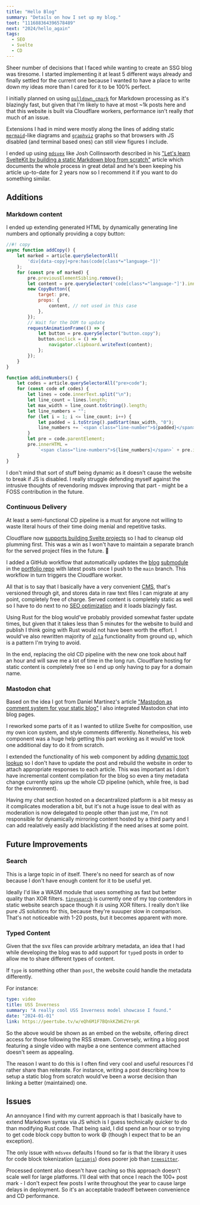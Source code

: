 ```yaml
---
title: "Hello Blog"
summary: "Details on how I set up my blog."
toot: "111688364396578489"
next: "2024/hello_again"
tags:
  - SEO
  - Svelte
  - CD
---
```


Sheer number of decisions that I faced while wanting to create an SSG blog was
tiresome. I started implementing it at least 5 different ways already and
finally settled for the current one because I wanted to have a place to write
down my ideas more than I cared for it to be 100% perfect.

I initially planned on using
[`pulldown_cmark`](https://github.com/raphlinus/pulldown-cmark) for Markdown
processing as it's blazingly fast, but given that I'm likely to have at most ~1k
posts here and that this website is built via Cloudflare workers, performance
isn't really _that_ much of an issue.

Extensions I had in mind were mostly along the lines of adding static
[`mermaid`](https://mermaid.js.org/)-like diagrams and
[`graphviz`](https://www.graphviz.org/) graphs so that browsers with JS disabled
(and terminal based ones) can still view figures I include.

I ended up using [`mdsvex`](https://mdsvex.pngwn.io/) like Josh Collinsworth
described in his ["Let's learn SvelteKit by building a static Markdown blog from
scratch"](https://joshcollinsworth.com/blog/build-static-sveltekit-markdown-blog)
article which documents the whole process in great detail and he's been keeping
his article up-to-date for 2 years now so I recommend it if you want to do
something similar.

## Additions

### Markdown content

I ended up extending generated HTML by dynamically generating line numbers and
optionally providing a copy button:

```js
//#! copy
async function addCopy() {
    let marked = article.querySelectorAll(
        'div[data-copy]+pre:has(code[class*="language-"])'
    );
    for (const pre of marked) {
        pre.previousElementSibling.remove();
        let content = pre.querySelector('code[class*="language-"]').innerText;
        new CopyButton({
            target: pre,
            props: {
                content, // not used in this case
            },
        });
        // Wait for the DOM to update
        requestAnimationFrame(() => {
            let button = pre.querySelector("button.copy");
            button.onclick = () => {
                navigator.clipboard.writeText(content);
            };
        });
    }
}

function addLineNumbers() {
    let codes = article.querySelectorAll("pre>code");
    for (const code of codes) {
        let lines = code.innerText.split("\n");
        let line_count = lines.length;
        let max_width = line_count.toString().length;
        let line_numbers = "";
        for (let i = 1; i <= line_count; i++) {
            let padded = i.toString().padStart(max_width, "0");
            line_numbers += `<span class="line-number">${padded}</span>`;
        }
        let pre = code.parentElement;
        pre.innerHTML =
            `<span class="line-numbers">${line_numbers}</span>` + pre.innerHTML;
    }
}
```

I don't mind that sort of stuff being dynamic as it doesn't cause the website to
break if JS is disabled. I really struggle defending myself against the intrusive thoughts of revendoring mdsvex improving that part - might be a FOSS contribution in the future. 

### Continuous Delivery

At least a semi-functional CD pipeline is a must for anyone not willing to waste
literal hours of their time doing menial and repetitive tasks.

Cloudflare now [supports building Svelte
projects](https://developers.cloudflare.com/pages/framework-guides/deploy-a-svelte-site/)
so I had to cleanup old plumming first. This was a win as I won't have to
maintain a separate branch for the served project files in the future. 🎉

I added a GitHub workflow that automatically updates the
[blog](https://github.com/Caellian/blog)
[submodule](https://git-scm.com/book/en/v2/Git-Tools-Submodules) in the
[portfolio repo](https://github.com/Caellian/caellian.github.io) with latest
posts once I push to the `main` branch. This workflow in turn triggers the
Cloudflare worker.

All that is to say that I basically have a very convenient
[CMS](https://en.wikipedia.org/wiki/Content_management_system), that's versioned
through git, and stores data in raw text files I can migrate at any point,
completely free of charge. Served content is completely static as well so I have
to do next to no [SEO
optimization](https://en.wikipedia.org/wiki/Search_engine_optimization) and it
loads blazingly fast.

Using Rust for the blog would've probably provided somewhat faster update times,
but given that it takes less than 5 minutes for the website to build and publish
I think going with Rust would not have been worth the effort. I would've also
rewritten majority of [`zola`](https://www.getzola.org/) functionality from
ground up, which is a pattern I'm trying to avoid.

In the end, replacing the old CD pipeline with the new one took about half an
hour and will save me a lot of time in the long run. Cloudflare hosting for
static content is completely free so I end up only having to pay for a domain
name.

### Mastodon chat

Based on the idea I got from Daniel Martínez's article ["Mastodon as comment
system for your static
blog"](https://danielpecos.com/2022/12/25/mastodon-as-comment-system-for-your-static-blog/)
I also integrated Mastodon chat into blog pages.

I reworked some parts of it as I wanted to utilize Svelte for composition, use
my own icon system, and style comments differently. Nonetheless, his web
component was a huge help getting this part working as it would've took one
additional day to do it from scratch.

I extended the functionality of his web component by adding [dynamic toot
lookup](https://github.com/Caellian/caellian.github.io/blob/e7e057bc5de2db9edbe1b60c968050b38d371f49/src/components/Comments.svelte#L19)
so I don't have to update the post and rebuild the website in order to attach
appropriate responses to each article. This was important as I don't have
incremental content compilation for the blog so even a tiny metadata change
currently spins up the whole CD pipeline (which, while free, is bad for the
environment).

Having my chat section hosted on a decantralized platform is a bit messy as it
complicates moderation a bit, but it's not a huge issue to deal with as
moderation is now delegated to people other than just me, I'm not responsible
for dynamically mirroring content hosted by a third party and I can add
realatively easily add blacklisting if the need arises at some point.

## Future Improvements

### Search

This is a large topic in of itself. There's no need for search as of now because I don't have enough content for it to be useful yet.

Ideally I'd like a WASM module that uses something as fast but better quality
than XOR filters. [`tinysearch`](https://github.com/tinysearch/tinysearch) is
currently one of my top contendors in static website search space though it _is_
using XOR filters. I really don't like pure JS solutions for this, because
they're suuuper slow in comparison. That's not noticeable with 1-20 posts, but
it becomes apparent with more.

### Typed Content

Given that the svx files can provide arbitrary metadata, an idea that I had while developing the blog was to add support for `type`d posts in order to allow me to share different types of content.

If `type` is something other than `post`, the website could handle the metadata differently.

For instance:
```yaml
type: video
title: USS Inverness
summary: "A really cool USS Inverness model showcase I found."
date: "2024-01-01"
link: https://peertube.tv/w/eQh6M1F7BQnkKZW6ZYerpK
```

So the above would be shown as an embed on the website, offering direct access
for those following the RSS stream. Conversely, writing a blog post featuring a
single video with maybe a one sentence comment attached doesn't seem as
appealing.

The reason I want to do this is I often find very cool and useful resources I'd
rather share than reiterate. For instance, writing a post describing how to
setup a static blog from scratch would've been a worse decision than linking a
better (maintained) one.

## Issues

An annoyance I find with my current approach is that I basically have to extend
Markdown syntax via JS which is I guess technically quicker to do than modifying
Rust code. That being said, I did spend an hour or so trying to get code block
copy button to work 😄 (though I expect that to be an exception).

The only issue with `mdsvex` defaults I found so far is that the library it uses
for code block tokenization ([`prismjs`](https://github.com/PrismJS/prism)) does
poorer job than [`treesitter`](https://tree-sitter.github.io/tree-sitter/).

Processed content also doesn't have caching so this approach doesn't scale well
for large platforms. I'll deal with that once I reach the 100+ post mark - I
don't expect few posts I write throughout the year to cause large delays in
deployment. So it's an acceptable tradeoff between convenience and CD
performance.
